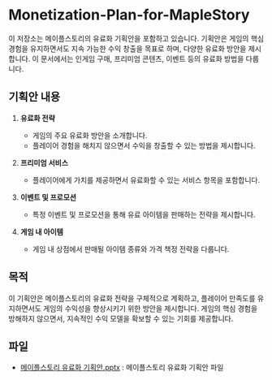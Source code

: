 # Monetization-Plan-for-MapleStory
이 저장소는 메이플스토리의 유료화 기획안을 포함하고 있습니다. 기획안은 게임의 핵심 경험을 유지하면서도 지속 가능한 수익 창출을 목표로 하며, 다양한 유료화 방안을 제시합니다. 이 문서에서는 인게임 구매, 프리미엄 콘텐츠, 이벤트 등의 유료화 방법을 다룹니다.

## 기획안 내용

1. **유료화 전략**  
   - 게임의 주요 유료화 방안을 소개합니다.
   - 플레이어 경험을 해치지 않으면서 수익을 창출할 수 있는 방법을 제시합니다.

2. **프리미엄 서비스**  
   - 플레이어에게 가치를 제공하면서 유료화할 수 있는 서비스 항목을 포함합니다.

3. **이벤트 및 프로모션**  
   - 특정 이벤트 및 프로모션을 통해 유료 아이템을 판매하는 전략을 제시합니다.

4. **게임 내 아이템**  
   - 게임 내 상점에서 판매될 아이템 종류와 가격 책정 전략을 다룹니다.

## 목적

이 기획안은 메이플스토리의 유료화 전략을 구체적으로 계획하고, 플레이어 만족도를 유지하면서도 게임의 수익성을 향상시키기 위한 방안을 제시합니다. 게임의 핵심 경험을 방해하지 않으면서, 지속적인 수익 모델을 확보할 수 있는 기회를 제공합니다.

## 파일

- [메이플스토리 유료화 기획안.pptx](https://raw.githubusercontent.com/ManUOnana/Monetization-Plan-for-MapleStory/main/%EB%A9%94%EC%9D%B4%ED%94%8C%EC%8A%A4%ED%86%A0%EB%A6%AC%20%EC%9C%A0%EB%A3%8C%ED%99%94%20%EA%B8%B0%ED%9A%8D%EC%95%88.pptx) : 메이플스토리 유료화 기획안 파일

